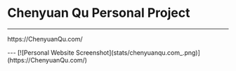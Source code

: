 # Chenyuan Qu Personal Project
---
<p>https://ChenyuanQu.com/</p>
---
[![Personal Website Screenshot](stats/chenyuanqu.com_.png)](https://ChenyuanQu.com/)